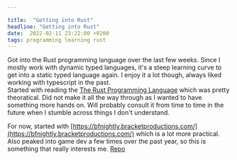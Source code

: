 ```yaml
---

title:  "Getting into Rust"
headline: "Getting into Rust"
date:  2022-02-11 23:22:00 +0200
tags: programming learning rust
---
```


Got into the Rust programming language over the last few weeks. Since I mostly work with dynamic typed languages, it's
a steep learning curve to get into a static typed language again. I enjoy it a lot though, always liked working with
typescript in the past.  
Started with reading the [The Rust Programming Language](https://doc.rust-lang.org/book) which was pretty theoratical. 
Did not make it all the way through as I wanted to have something more hands on. Will probably consult it from time to
time in the future when I stumble across things I don't understand.

For now, started with [https://bfnightly.bracketproductions.com/](https://bfnightly.bracketproductions.com/) which is a
lot more practical. Also peaked into game dev a few times over the past year, so this is something that really interests me.
[Repo](https://github.com/Plsr/rusty-rougelike)
